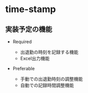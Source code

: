 # time-stamp

## 実装予定の機能

- Required
  - 出退勤の時刻を記録する機能
  - Excel出力機能

- Preferable
  - 手動での出退勤時刻の調整機能
  - 自動での記録時間調整機能
